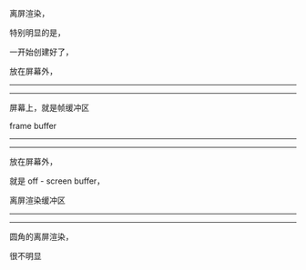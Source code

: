 离屏渲染，

特别明显的是，


一开始创建好了，

放在屏幕外，


<hr>

<hr>


屏幕上，就是帧缓冲区

frame buffer

<hr>

<hr>


放在屏幕外，

就是 off - screen buffer，


离屏渲染缓冲区


<hr>

<hr>



圆角的离屏渲染，


很不明显